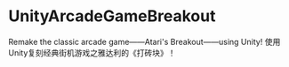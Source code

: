 # UnityArcadeGameBreakout
Remake the classic arcade game——Atari's Breakout——using Unity! 
使用Unity复刻经典街机游戏之雅达利的《打砖块》！

